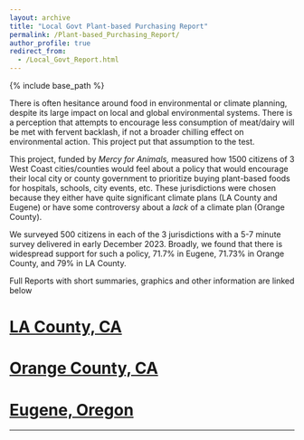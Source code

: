```yaml
---
layout: archive
title: "Local Govt Plant-based Purchasing Report"
permalink: /Plant-based_Purchasing_Report/
author_profile: true
redirect_from:
  - /Local_Govt_Report.html
---
```

{% include base_path %}

There is often hesitance around food in environmental or climate planning, despite its large impact on local and global environmental systems. There is a perception that attempts to encourage less consumption of meat/dairy will be met with fervent backlash, if not a broader chilling effect on environmental action. This project put that assumption to the test.

This project, funded by _Mercy for Animals,_ measured how 1500 citizens of 3 West Coast cities/counties would feel about a policy that would encourage their local city or county government to prioritize buying plant-based foods for hospitals, schools, city events, etc. These jurisdictions were chosen because they either have quite significant climate plans (LA County and Eugene) or have some controversy about a _lack_ of a climate plan (Orange County).

We surveyed 500 citizens in each of the 3 jurisdictions with a 5-7 minute survey delivered in early December 2023. Broadly, we found that there is widespread support for such a policy, 71.7% in Eugene, 71.73% in Orange County, and 79% in LA County.

Full Reports with short summaries, graphics and other information are linked below

[LA County, CA](https://daithirooney.github.io/files/LA_County_Report24.pdf)
======

[Orange County, CA](https://daithirooney.github.io/files/Orange_County_Report24.pdf)
======

[Eugene, Oregon](https://daithirooney.github.io/files/Eugene_Report_24.pdf)
======
---



